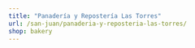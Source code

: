 ```yaml
---
title: "Panadería y Repostería Las Torres"
url: /san-juan/panaderia-y-reposteria-las-torres/
shop: bakery
---
```

